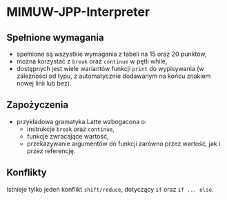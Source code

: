 # MIMUW-JPP-Interpreter

## Spełnione wymagania
- spełnione są wszystkie wymagania z tabeli na 15 oraz 20 punktów,
- można korzystać z `break` oraz `continue` w pętli while,
- dostępnych jest wiele wariantów funkcji `print` do wypisywania (w zależności od typu, z automatycznie dodawanym na końcu znakiem nowej linii lub bez).

## Zapożyczenia
- przykładowa gramatyka Latte wzbogacona o:
  - instrukcje `break` oraz `continue`,
  - funkcje zwracające wartość,
  - przekazywanie argumentów do funkcji zarówno przez wartość, jak i przez referencję.

## Konflikty
Istnieje tylko jeden konflikt `shift/reduce`, dotyczący `if` oraz `if ... else`.
